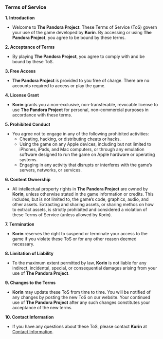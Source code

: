 ### Terms of Service

**1. Introduction**
   - Welcome to **The Pandora Project**. These Terms of Service (ToS) govern your use of the game developed by **Korin**. By accessing or using **The Pandora Project**, you agree to be bound by these terms.

**2. Acceptance of Terms**
   - By playing **The Pandora Project**, you agree to comply with and be bound by these ToS.

**3. Free Access**
   - **The Pandora Project** is provided to you free of charge. There are no accounts required to access or play the game.

**4. License Grant**
   - **Korin** grants you a non-exclusive, non-transferable, revocable license to use **The Pandora Project** for personal, non-commercial purposes in accordance with these terms.

**5. Prohibited Conduct**
   - You agree not to engage in any of the following prohibited activities:
     - Cheating, hacking, or distributing cheats or hacks.
     - Using the game on any Apple devices, including but not limited to iPhones, iPads, and Mac computers, or through any emulation software designed to run the game on Apple hardware or operating systems.
     - Engaging in any activity that disrupts or interferes with the game’s servers, networks, or services.

**6. Content Ownership**
   - All intellectual property rights in **The Pandora Project** are owned by **Korin**, unless otherwise stated in the game information or credits. This includes, but is not limited to, the game’s code, graphics, audio, and other assets. Extracting and sharing assets, or sharing methos on how to extract assets, is strictly prohibited and considered a violation of these Terms of Service (unless allowed by Korin).

**7. Termination**
   - **Korin** reserves the right to suspend or terminate your access to the game if you violate these ToS or for any other reason deemed necessary.

**8. Limitation of Liability**
   - To the maximum extent permitted by law, **Korin** is not liable for any indirect, incidental, special, or consequential damages arising from your use of **The Pandora Project**.

**9. Changes to the Terms**
   - **Korin** may update these ToS from time to time. You will be notified of any changes by posting the new ToS on our website. Your continued use of **The Pandora Project** after any such changes constitutes your acceptance of the new terms.

**10. Contact Information**
   - If you have any questions about these ToS, please contact **Korin** at [Contact Information](https://itskorin.online/contact).
